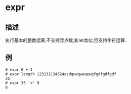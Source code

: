 # expr

## 描述

执行基本的整数运算,不支持浮点数,和let类似,但支持字符运算.

## 例

    # expr 0 + 1
    # expr length 123132134524asdqweqweqewqfgdfgdfgdf
    35
    # expr 35 '<' 9
    0
